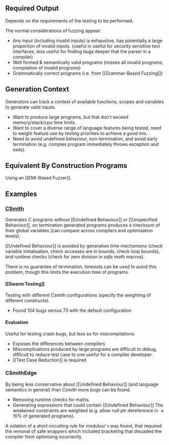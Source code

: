 ## Required Output
Depends on the requirements of the testing to be performed.

The normal considerations of fuzzing appear:
- Any input (including invalid inputs) is exhaustive, has potentially a large proportion of invalid inputs. (useful in useful for security sensitive text interfaces, less useful for finding bugs deeper that the parser in a compiler) 
- Well formed & semantically valid programs (misses all invalid programs, compilation of invalid programs)
- Grammatically correct programs (i.e. from [[Grammar-Based Fuzzing]]) 
## Generation Context
Generators can track a context of available functions, scopes and variables to generate valid inputs.
- Want to produce large programs, but that don't exceed memory/stack/cpu time limits.
- Want to cover a diverse range of language features being tested, need to weight feature use by testing priorities to achieve a *good* mix.
- Need to avoid undefined behaviour, non-termination, and avoid early termination (e.g. complex program immediately throws exception and exits).
## Equivalent By Construction Programs
Using an [[EMI-Based Fuzzer]].

## Examples
### [CSmith](https://github.com/csmith-project/csmith)
Generates C programs without [[Undefined Behaviour]] or [[Unspecified Behaviour]], on termination generated programs produces a checksum of their global variables (can compare across compilers and optimisation levels).

[[Undefined Behaviour]] is avoided by generation time mechanisms (check variable initialisation, check accesses are in bounds, check loop bounds), and runtime checks (check for zero division in *safe math* macros).

There is no guarantee of termination, timeouts can be used to avoid this problem, though this limits the execution time of programs.
#### [[Swarm Testing]]
Testing with different Csmith configurations (specify the weighting of different constructs).
- Found 104 bugs versus 73 with the default configuration
#### Evaluation
Useful for testing crash bugs, but less so for miscompilations:
- Exposes the differences between compilers
- Miscomplications produced by large programs are difficult to debug, difficult to reduce test case to one useful for a compiler developer.
- [[Test Case Reduction]] is required
### CSmithEdge
By being less conservative about [[Undefined Behaviour]] (and language semantics in general) than Csmith more bugs can be found.
- Removing runtime checks for maths.
- Generating expressions that could contain [[Undefined Behaviour]]
The weakened constraints are weighted (e.g. allow null ptr dereference in $\approx10\%$ of generated programs).

A volation of a short circuiting rule for modulus/ `%`  was found, that required the removal of safe wrappers which included bracketing that disuaded the compiler from optimising incorrectly.

